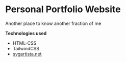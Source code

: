 # Personal Portfolio Website

Another place to know another fraction of me

**Technologies used**

- HTML-CSS
- TailwindCSS
- [svgartista.net](https://svgartista.net)
